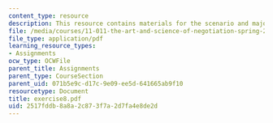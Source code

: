```yaml
---
content_type: resource
description: This resource contains materials for the scenario and major lesson.
file: /media/courses/11-011-the-art-and-science-of-negotiation-spring-2006/2517fddb8a8a2c873f7a2d7fa4e8de2d_exercise8.pdf
file_type: application/pdf
learning_resource_types:
- Assignments
ocw_type: OCWFile
parent_title: Assignments
parent_type: CourseSection
parent_uid: 071b5e9c-d17c-9e09-ee5d-641665ab9f10
resourcetype: Document
title: exercise8.pdf
uid: 2517fddb-8a8a-2c87-3f7a-2d7fa4e8de2d
---
```

